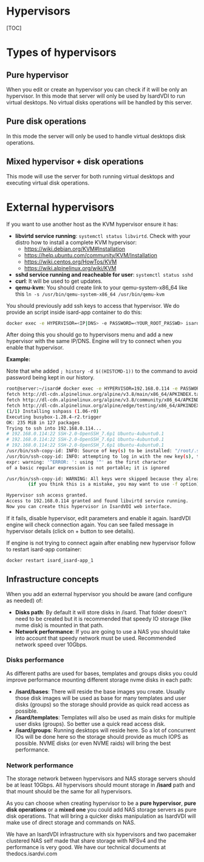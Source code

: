 <h1>Hypervisors</h1>

[TOC]

# Types of hypervisors

## Pure hypervisor

When you edit or create an hypervisor you can check if it will be only an hypervisor. In this mode that server will only be used by IsardVDI to run virtual desktops. No virtual disks operations will be handled by this server.

## Pure disk operations

In this mode the server will only be used to handle virtual desktops disk operations.

## Mixed hypervisor + disk operations

This mode will use the server for both running virtual desktops and executing virtual disk operations.

# External hypervisors

If you want to use another host as the KVM hypervisor ensure it has:

- **libvirtd service running**: ```systemctl status libvirtd```. Check with your distro how to install a complete KVM hypervisor:
  - https://wiki.debian.org/KVM#Installation
  - https://help.ubuntu.com/community/KVM/Installation
  - https://wiki.centos.org/HowTos/KVM
  - https://wiki.alpinelinux.org/wiki/KVM
- **sshd service running and reacheable for user**: ```systemctl status sshd```
- **curl**: It will be used to get updates. 
- **qemu-kvm**: You should create link to your qemu-system-x86_64 like this ```ln -s /usr/bin/qemu-system-x86_64 /usr/bin/qemu-kvm```

You should previously add ssh keys to access that hypervisor. We do provide an script inside isard-app container to do this:

```bash
docker exec -e HYPERVISOR=<IP|DNS> -e PASSWORD=<YOUR_ROOT_PASSWD> isard_isard-app_1 bash -c '/add-hypervisor.sh'
```

After doing this you should go to hypervisors menu and add a new hypervisor with the same IP/DNS. Engine will try to connect when you enable that hypervisor.

**Example:**

Note that whe added ``; history -d $((HISTCMD-1))`` to the command to avoid password being kept in our history.

```bash
root@server:~/isard# docker exec -e HYPERVISOR=192.168.0.114 -e PASSWORD=supersecret isard_isard-app_1 bash -c '/add-hypervisor.sh'; history -d $((HISTCMD-1))
fetch http://dl-cdn.alpinelinux.org/alpine/v3.8/main/x86_64/APKINDEX.tar.gz
fetch http://dl-cdn.alpinelinux.org/alpine/v3.8/community/x86_64/APKINDEX.tar.gz
fetch http://dl-cdn.alpinelinux.org/alpine/edge/testing/x86_64/APKINDEX.tar.gz
(1/1) Installing sshpass (1.06-r0)
Executing busybox-1.28.4-r2.trigger
OK: 235 MiB in 127 packages
Trying to ssh into 192.168.0.114...
# 192.168.0.114:22 SSH-2.0-OpenSSH_7.6p1 Ubuntu-4ubuntu0.1
# 192.168.0.114:22 SSH-2.0-OpenSSH_7.6p1 Ubuntu-4ubuntu0.1
# 192.168.0.114:22 SSH-2.0-OpenSSH_7.6p1 Ubuntu-4ubuntu0.1
/usr/bin/ssh-copy-id: INFO: Source of key(s) to be installed: "/root/.ssh/id_rsa.pub"
/usr/bin/ssh-copy-id: INFO: attempting to log in with the new key(s), to filter out any that are already installed
expr: warning: '^ERROR: ': using '^' as the first character
of a basic regular expression is not portable; it is ignored

/usr/bin/ssh-copy-id: WARNING: All keys were skipped because they already exist on the remote system.
		(if you think this is a mistake, you may want to use -f option)

Hypervisor ssh access granted.
Access to 192.168.0.114 granted and found libvirtd service running.
Now you can create this hypervisor in IsardVDI web interface.
```

If it fails, disable hypervisor, edit parameters and enable it again. IsardVDI engine will check connection again. You can see failed message in hypervisor details (click on + button to see details).

If engine is not trying to connect again after enabling new hypervisor follow to restart isard-app container:

```bash
docker restart isard_isard-app_1
```

## Infrastructure concepts

When you add an external hypervisor you should be aware (and configure as needed) of:

- **Disks path**: By default it will store disks in /isard. That folder doesn't need to be created but it is recommended that speedy IO storage (like nvme disk) is mounted in that path.
- **Network performance**: If you are going to use a NAS you should take into account that speedy network must be used. Recommended network speed over 10Gbps. 

### Disks performance

As different paths are used for bases, templates and groups disks you could improve performance mounting different storage nvme disks in each path:

- **/isard/bases**: There will reside the base images you create. Usually those disk images will be used as base for many templates and user disks (groups) so the storage should provide as quick read access as possible.
- **/isard/templates**: Templates will also be used as main disks for multiple user disks (groups). So better use a quick read access disk.
- **/isard/groups**: Running desktops will reside here. So a lot of concurrent IOs will be done here so the storage should provide as much IOPS as possible. NVME disks (or even NVME raids) will bring the best performance.

### Network performance

The storage network between hypervisors and NAS storage servers should be at least 10Gbps. All hypervisors should mount storage in **/isard** path and that mount should be the same for all hypervisors.

As you can choose when creating hypervisor to be a **pure hypervisor**, **pure disk operations** or a **mixed one** you could add NAS storage servers as pure disk operations. That will bring a quicker disks manipulation as IsardVDI will make use of direct storage and commands on NAS.

We have an IsardVDI infrastructure with six hypervisors and two pacemaker clustered NAS self made that share storage with NFSv4 and the performance is very good. We have our technical documents at thedocs.isardvi.com